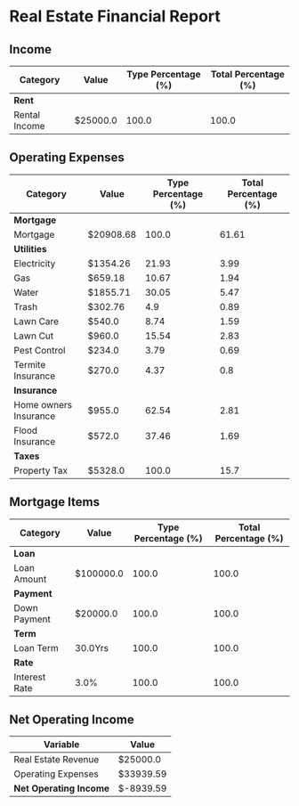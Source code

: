# Real Estate Financial Report
## Income
|Category| Value | Type Percentage (%) | Total Percentage (%)|
|--|--|--|--|
|**Rent**| | | |
|Rental Income|$25000.0|100.0|100.0|
## Operating Expenses
|Category| Value | Type Percentage (%) | Total Percentage (%)|
|--|--|--|--|
|**Mortgage**| | | |
|Mortgage|$20908.68|100.0|61.61|
|**Utilities**| | | |
|Electricity|$1354.26|21.93|3.99|
|Gas|$659.18|10.67|1.94|
|Water|$1855.71|30.05|5.47|
|Trash|$302.76|4.9|0.89|
|Lawn Care|$540.0|8.74|1.59|
|Lawn Cut|$960.0|15.54|2.83|
|Pest Control|$234.0|3.79|0.69|
|Termite Insurance|$270.0|4.37|0.8|
|**Insurance**| | | |
|Home owners Insurance|$955.0|62.54|2.81|
|Flood Insurance|$572.0|37.46|1.69|
|**Taxes**| | | |
|Property Tax|$5328.0|100.0|15.7|
## Mortgage Items
|Category| Value | Type Percentage (%) | Total Percentage (%)|
|--|--|--|--|
|**Loan**| | | |
|Loan Amount|$100000.0|100.0|100.0|
|**Payment**| | | |
|Down Payment|$20000.0|100.0|100.0|
|**Term**| | | |
|Loan Term|30.0Yrs|100.0|100.0|
|**Rate**| | | |
|Interest Rate|3.0%|100.0|100.0|
## Net Operating Income
|Variable| Value |
|--|--|
|Real Estate Revenue|$25000.0|
|Operating Expenses|$33939.59|
|**Net Operating Income**|$-8939.59|
